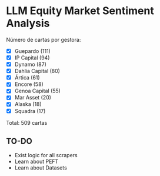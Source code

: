 # LLM Equity Market Sentiment Analysis

Número de cartas por gestora:

- [x] Guepardo (111)
- [x] IP Capital (94)
- [x] Dynamo (87)
- [x] Dahlia Capital (80)
- [x] Ártica (61)
- [x] Encore (58)
- [x] Genoa Capital (55)
- [x] Mar Asset (20)
- [x] Alaska (18)
- [x] Squadra (17)

Total: 509 cartas

## TO-DO

- Exist logic for all scrapers
- Learn about PEFT
- Learn about Datasets
